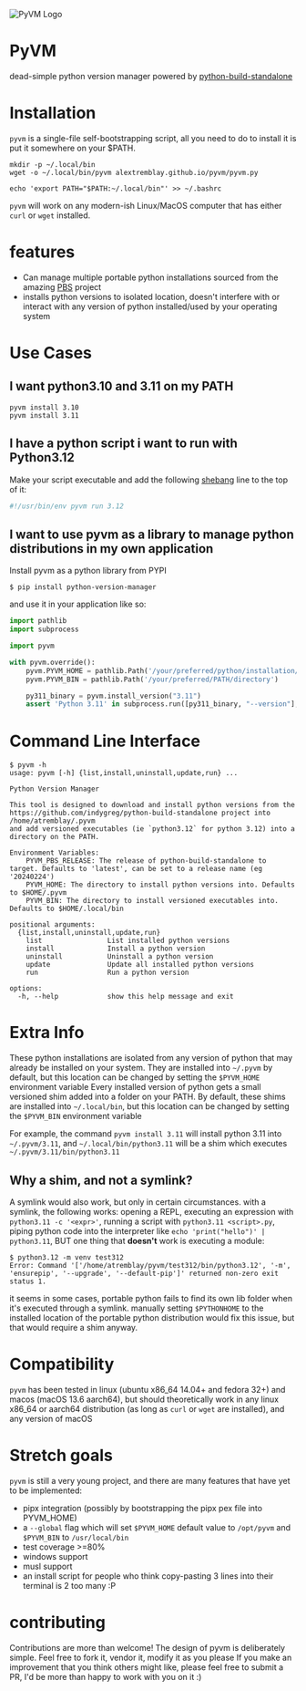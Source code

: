 ![PyVM Logo](logo.png)

# PyVM
dead-simple python version manager powered by [python-build-standalone](https://github.com/indygreg/python-build-standalone)

# Installation

`pyvm` is a single-file self-bootstrapping script, all you need to do to install it is put it somewhere on your $PATH.

```console
mkdir -p ~/.local/bin
wget -o ~/.local/bin/pyvm alextremblay.github.io/pyvm/pyvm.py

echo 'export PATH="$PATH:~/.local/bin"' >> ~/.bashrc
```

`pyvm` will work on any modern-ish Linux/MacOS computer that has either `curl` or `wget` installed.

# features
- Can manage multiple portable python installations sourced from the amazing [PBS](https://github.com/indygreg/python-build-standalone) project
- installs python versions to isolated location, doesn't interfere with or interact with any version of python installed/used by your operating system

# Use Cases

## I want python3.10 and 3.11 on my PATH

```console
pyvm install 3.10
pyvm install 3.11
```

## I have a python script i want to run with Python3.12

Make your script executable and add the following [shebang](https://linuxhandbook.com/shebang/) line to the top of it:

```sh
#!/usr/bin/env pyvm run 3.12
```

## I want to use pyvm as a library to manage python distributions in my own application

Install pyvm as a python library from PYPI

```console
$ pip install python-version-manager
```

and use it in your application like so:

```python
import pathlib
import subprocess

import pyvm

with pyvm.override():
    pyvm.PYVM_HOME = pathlib.Path('/your/preferred/python/installation/path')
    pyvm.PYVM_BIN = pathlib.Path('/your/preferred/PATH/directory')

    py311_binary = pyvm.install_version("3.11")
    assert 'Python 3.11' in subprocess.run([py311_binary, "--version"], capture_output=True).stdout.decode()
```

# Command Line Interface

```console
$ pyvm -h
usage: pyvm [-h] {list,install,uninstall,update,run} ...

Python Version Manager

This tool is designed to download and install python versions from the 
https://github.com/indygreg/python-build-standalone project into /home/atremblay/.pyvm
and add versioned executables (ie `python3.12` for python 3.12) into a directory on the PATH.

Environment Variables:
    PYVM_PBS_RELEASE: The release of python-build-standalone to target. Defaults to 'latest', can be set to a release name (eg '20240224')
    PYVM_HOME: The directory to install python versions into. Defaults to $HOME/.pyvm
    PYVM_BIN: The directory to install versioned executables into. Defaults to $HOME/.local/bin

positional arguments:
  {list,install,uninstall,update,run}
    list                List installed python versions
    install             Install a python version
    uninstall           Uninstall a python version
    update              Update all installed python versions
    run                 Run a python version

options:
  -h, --help            show this help message and exit
```

# Extra Info

These python installations are isolated from any version of python that may already be installed on your system. They are installed into `~/.pyvm` by default, but this location can be changed by setting the `$PYVM_HOME` environment variable
Every installed version of python gets a small versioned shim added into a folder on your PATH. By default, these shims are installed into `~/.local/bin`, but this location can be changed by setting the `$PYVM_BIN` environment variable

For example, the command `pyvm install 3.11` will install python 3.11 into `~/.pyvm/3.11`, and `~/.local/bin/python3.11` will be a shim which executes `~/.pyvm/3.11/bin/python3.11`

## Why a shim, and not a symlink?
A symlink would also work, but only in certain circumstances. with a symlink, the following works: opening a REPL, executing an expression with `python3.11 -c '<expr>'`, running a script with `python3.11 <script>.py`, piping python code into the interpreter like `echo 'print("hello")' | python3.11`, BUT one thing that **doesn't** work is executing a module:
```console
$ python3.12 -m venv test312
Error: Command '['/home/atremblay/pyvm/test312/bin/python3.12', '-m', 'ensurepip', '--upgrade', '--default-pip']' returned non-zero exit status 1.
```
it seems in some cases, portable python fails to find its own lib folder when it's executed through a symlink. manually setting `$PYTHONHOME` to the installed location of the portable python distribution would fix this issue, but that would require a shim anyway.


# Compatibility
`pyvm` has been tested in linux (ubuntu x86_64 14.04+ and fedora 32+) and macos (macOS 13.6 aarch64), but should theoretically work in any linux x86_64 or aarch64 distribution (as long as `curl` or `wget` are installed), and any version of macOS

# Stretch goals
`pyvm` is still a very young project, and there are many features that have yet to be implemented:

- pipx integration (possibly by bootstrapping the pipx pex file into PYVM_HOME)
- a `--global` flag which will set `$PYVM_HOME` default value to `/opt/pyvm` and `$PYVM_BIN` to `/usr/local/bin`
- test coverage >=80%
- windows support
- musl support
- an install script for people who think copy-pasting 3 lines into their terminal is 2 too many :P

# contributing
Contributions are more than welcome! The design of pyvm is deliberately simple. Feel free to fork it, vendor it, modify it as you please
If you make an improvement that you think others might like, please feel free to submit a PR, I'd be more than happy to work with you on it :)

